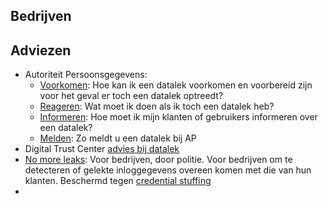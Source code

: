 ## Bedrijven



## Adviezen
* Autoriteit Persoonsgegevens:
  * [Voorkomen](https://www.autoriteitpersoonsgegevens.nl/themas/beveiliging/datalekken/datalek-voorkomen-en-voorbereid-zijn): Hoe kan ik een datalek voorkomen en voorbereid zijn voor het geval er toch een datalek optreedt?
  * [Reageren](https://www.autoriteitpersoonsgegevens.nl/themas/beveiliging/datalekken/datalek-dit-moet-u-doen): Wat moet ik doen als ik toch een datalek heb?
  * [Informeren](https://www.autoriteitpersoonsgegevens.nl/themas/beveiliging/datalekken/zo-informeert-u-slachtoffers-over-een-datalek): Hoe moet ik mijn klanten of gebruikers informeren over een datalek?
  * [Melden](https://www.autoriteitpersoonsgegevens.nl/themas/beveiliging/datalekken/zo-meldt-u-een-datalek): Zo meldt u een datalek bij AP
* Digital Trust Center [advies bij datalek](https://www.digitaltrustcenter.nl/informatie-advies/datalek)
* [No more leaks](https://www.politie.nl/onderwerpen/no-more-leaks.html): Voor bedrijven, door politie. Voor bedrijven om te detecteren of gelekte inloggegevens overeen komen met die van hun klanten. Beschermd tegen [credential stuffing](https://en.wikipedia.org/wiki/Credential_stuffing)
* 
